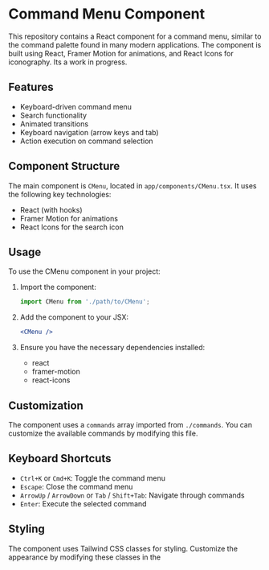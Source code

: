 # Command Menu Component

This repository contains a React component for a command menu, similar to the command palette found in many modern applications. The component is built using React, Framer Motion for animations, and React Icons for iconography.
Its a work in progress. 

## Features

- Keyboard-driven command menu
- Search functionality
- Animated transitions
- Keyboard navigation (arrow keys and tab)
- Action execution on command selection

## Component Structure

The main component is `CMenu`, located in `app/components/CMenu.tsx`. It uses the following key technologies:

- React (with hooks)
- Framer Motion for animations
- React Icons for the search icon

## Usage

To use the CMenu component in your project:

1. Import the component:
   ```jsx
   import CMenu from './path/to/CMenu';
   ```

2. Add the component to your JSX:
   ```jsx
   <CMenu />
   ```

3. Ensure you have the necessary dependencies installed:
   - react
   - framer-motion
   - react-icons

## Customization

The component uses a `commands` array imported from `./commands`. You can customize the available commands by modifying this file.

## Keyboard Shortcuts

- `Ctrl+K` or `Cmd+K`: Toggle the command menu
- `Escape`: Close the command menu
- `ArrowUp` / `ArrowDown` or `Tab` / `Shift+Tab`: Navigate through commands
- `Enter`: Execute the selected command

## Styling

The component uses Tailwind CSS classes for styling. Customize the appearance by modifying these classes in the
